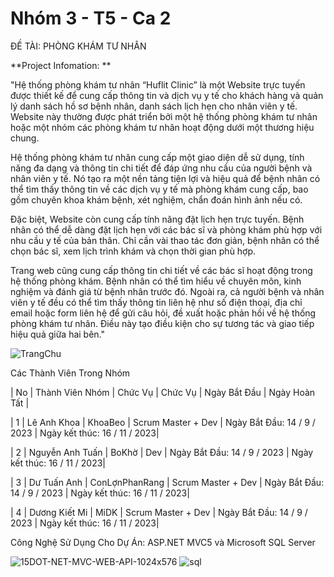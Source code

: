 # Nhóm 3 - T5 - Ca 2
ĐỀ TÀI: PHÒNG KHÁM TƯ NHÂN

**Project Infomation: **


   "Hệ thống phòng khám tư nhân “Huflit Clinic” là một Website trực tuyến được thiết kế để cung cấp thông tin và dịch vụ y tế cho khách hàng và quản lý danh sách hồ sơ bệnh nhân, danh sách lịch hẹn cho nhân viên y tế.
Website này thường được phát triển bởi một hệ thống phòng khám tư nhân hoặc một nhóm các phòng khám tư nhân hoạt động dưới một thương hiệu chung.
  
  Hệ thống phòng khám tư nhân cung cấp một giao diện dễ sử dụng, tính năng đa dạng và thông tin chi tiết để đáp ứng nhu cầu của người bệnh và nhân viên y tế. Nó tạo ra một nền tảng tiện lợi và hiệu quả để bệnh nhân có thể tìm thấy thông tin về các dịch vụ y tế mà phòng khám cung cấp, bao gồm chuyên khoa khám bệnh, xét nghiệm, chẩn đoán hình ảnh nếu có. 
 
   Đặc biệt, Website còn cung cấp tính năng đặt lịch hẹn trực tuyến. Bệnh nhân có thể dễ dàng đặt lịch hẹn với các bác sĩ và phòng khám phù hợp với nhu cầu y tế của bản thân. Chỉ cần vài thao tác đơn giản, bệnh nhân có thể chọn bác sĩ, xem lịch trình khám và chọn thời gian phù hợp.
 
   Trang web cũng cung cấp thông tin chi tiết về các bác sĩ hoạt động trong hệ thống phòng khám. Bệnh nhân có thể tìm hiểu về chuyên môn, kinh nghiệm và đánh giá từ bệnh nhân trước đó.
Ngoài ra, cả người bệnh và nhân viên y tế đều có thể tìm thấy thông tin liên hệ như số điện thoại, địa chỉ email hoặc form liên hệ để gửi câu hỏi, đề xuất hoặc phản hồi về hệ thống phòng khám tư nhân. Điều này tạo điều kiện cho sự tương tác và giao tiếp hiệu quả giữa hai bên."	

![TrangChu](https://github.com/zZevetS/Nhom3_PhongKhamTuNhan_T5_Ca2/assets/115059880/69a57a11-46b6-4e25-bafb-26cfdb7c6eb8)


Các Thành Viên Trong Nhóm

| No | Thành Viên Nhóm | Chức Vụ | Chức Vụ | Ngày Bắt Đầu | Ngày Hoàn Tất |



| 1 | Lê Anh Khoa | KhoaBeo | Scrum Master + Dev | Ngày Bắt Đầu: 14 / 9 / 2023 | Ngày kết thúc: 16 / 11 / 2023| 

| 2 | Nguyễn Anh Tuấn | BoKhờ | Dev | Ngày Bắt Đầu: 14 / 9 / 2023 |  Ngày kết thúc: 16 / 11 / 2023| 

| 3 | Dư Tuấn Anh | ConLợnPhanRang | Scrum Master + Dev | Ngày Bắt Đầu: 14 / 9 / 2023 |  Ngày kết thúc: 16 / 11 / 2023|  

| 4 | Dương Kiết Mi | MiDK | Scrum Master + Dev |  Ngày Bắt Đầu: 14 / 9 / 2023 |  Ngày kết thúc: 16 / 11 / 2023| 




Công Nghệ Sử Dụng Cho Dự Án: ASP.NET MVC5 và Microsoft SQL Server

![15DOT-NET-MVC-WEB-API-1024x576](https://github.com/zZevetS/Nhom3_PhongKhamTuNhan_T5_Ca2/assets/115059880/e5d6720a-2602-4536-99d3-4169009b48c8)
![sql](https://github.com/zZevetS/Nhom3_PhongKhamTuNhan_T5_Ca2/assets/115059880/579fa20f-5bfd-4d9c-a82b-10b5844a900c)


